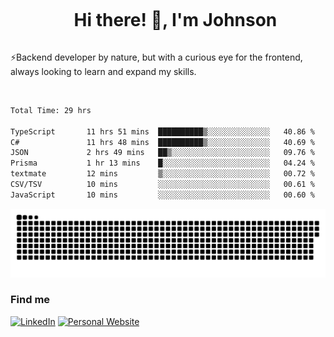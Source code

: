 <div id="user-content-toc">
  <ul align="center">
    <summary><h1 style="display: inline-block">Hi there! 👋, I'm Johnson</h1></summary>
  </ul>
</div>

⚡Backend developer by nature, but with a curious eye for the frontend, always looking to learn and expand my skills.

<br>


<!--START_SECTION:waka-->

```txt
Total Time: 29 hrs

TypeScript       11 hrs 51 mins  ██████████▒░░░░░░░░░░░░░░   40.86 %
C#               11 hrs 48 mins  ██████████▒░░░░░░░░░░░░░░   40.69 %
JSON             2 hrs 49 mins   ██▒░░░░░░░░░░░░░░░░░░░░░░   09.76 %
Prisma           1 hr 13 mins    █░░░░░░░░░░░░░░░░░░░░░░░░   04.24 %
textmate         12 mins         ▒░░░░░░░░░░░░░░░░░░░░░░░░   00.72 %
CSV/TSV          10 mins         ░░░░░░░░░░░░░░░░░░░░░░░░░   00.61 %
JavaScript       10 mins         ░░░░░░░░░░░░░░░░░░░░░░░░░   00.60 %
```

<!--END_SECTION:waka-->

<picture>
  <source  srcset="https://github.com/joshwambere/joshwambere/blob/output/github-contribution-grid-snake-dark.svg?palette=github-dark">
  <source  srcset="https://github.com/joshwambere/joshwambere/blob/output/github-contribution-grid-snake.svg">
  <img alt="github contribution grid snake animation" src="https://github.com/joshwambere/joshwambere/blob/output/github-contribution-grid-snake.svg">
</picture>

### Find me
<a href="https://www.linkedin.com/in/dusabe-johnson" target="_blank"><img src="https://img.shields.io/badge/LinkedIn-%230077B5.svg?&style=flat&logo=linkedin&logoColor=white" alt="LinkedIn"></a>
‎‎ [![Personal Website](https://img.shields.io/badge/visit-Johnsonis.me-blue)](https://johnsonis.me/)

